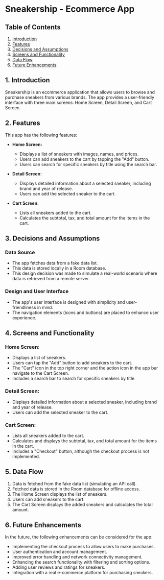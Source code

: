 # Sneakership - Ecommerce App

## Table of Contents

1. [Introduction](#introduction)
2. [Features](#features)
3. [Decisions and Assumptions](#decisions-and-assumptions)
4. [Screens and Functionality](#screens-and-functionality)
5. [Data Flow](#data-flow)
6. [Future Enhancements](#future-enhancements)


## 1. Introduction

Sneakership is an ecommerce application that allows users to browse and purchase sneakers from various brands. The app provides a user-friendly interface with three main screens: Home Screen, Detail Screen, and Cart Screen. 

## 2. Features

This app has the following features:

- **Home Screen:**
  - Displays a list of sneakers with images, names, and prices.
  - Users can add sneakers to the cart by tapping the "Add" button.
  - Users can search for specific sneakers by title using the search bar.

- **Detail Screen:**
  - Displays detailed information about a selected sneaker, including brand and year of release.
  - Users can add the selected sneaker to the cart.

- **Cart Screen:**
  - Lists all sneakers added to the cart.
  - Calculates the subtotal, tax, and total amount for the items in the cart.

## 3. Decisions and Assumptions

### Data Source
- The app fetches data from a fake data list.
- This data is stored locally in a Room database.
- This design decision was made to simulate a real-world scenario where data is retrieved from a remote server.

### Design and User Interface
- The app's user interface is designed with simplicity and user-friendliness in mind.
- The navigation elements (icons and buttons) are placed to enhance user experience.

## 4. Screens and Functionality

### Home Screen:
- Displays a list of sneakers.
- Users can tap the "Add" button to add sneakers to the cart.
- The "Cart" icon in the top right corner and the action icon in the app bar navigate to the Cart Screen.
- Includes a search bar to search for specific sneakers by title.

### Detail Screen:
- Displays detailed information about a selected sneaker, including brand and year of release.
- Users can add the selected sneaker to the cart.

### Cart Screen:
- Lists all sneakers added to the cart.
- Calculates and displays the subtotal, tax, and total amount for the items in the cart.
- Includes a "Checkout" button, although the checkout process is not implemented.

## 5. Data Flow

1. Data is fetched from the fake data list (simulating an API call).
2. Fetched data is stored in the Room database for offline access.
3. The Home Screen displays the list of sneakers.
4. Users can add sneakers to the cart.
5. The Cart Screen displays the added sneakers and calculates the total amount.

## 6. Future Enhancements

In the future, the following enhancements can be considered for the app:

- Implementing the checkout process to allow users to make purchases.
- User authentication and account management.
- Improved error handling and network connectivity management.
- Enhancing the search functionality with filtering and sorting options.
- Adding user reviews and ratings for sneakers.
- Integration with a real e-commerce platform for purchasing sneakers.
